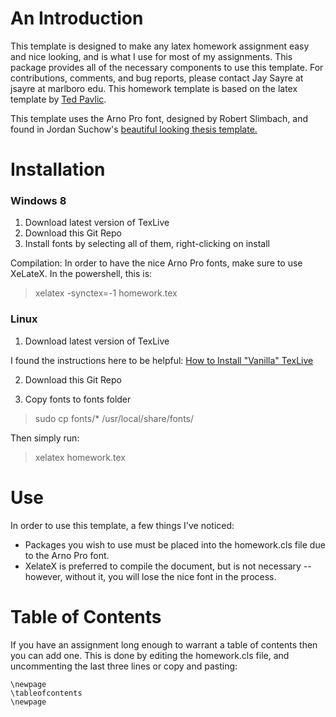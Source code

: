 An Introduction
===============

This template is designed to make any latex homework assignment easy and nice looking, and is what I use for most of my assignments.
This package provides all of the necessary components to use this template. For contributions, comments, and bug reports, please contact Jay Sayre at jsayre at marlboro edu.
This homework template is based on the latex template by [Ted Pavlic](http://www.tedpavlic.com/post_homework_tex_example.php). 

This template uses the Arno Pro font, designed by Robert Slimbach, and found in Jordan Suchow's [beautiful looking thesis template.](https://github.com/suchow/LaTeX-template-for-Harvard-dissertation) 

Installation
============

### Windows 8 ###
1. Download latest version of TexLive
2. Download this Git Repo
3. Install fonts by selecting all of them, right-clicking on install

Compilation:
In order to have the nice Arno Pro fonts, make sure to use XeLateX.
In the powershell, this is:
> xelatex -synctex=-1 homework.tex

### Linux ###
1. Download latest version of TexLive

I found the instructions here to be helpful: [How to Install "Vanilla" TexLive](http://tex.stackexchange.com/questions/1092/how-to-install-vanilla-texlive-on-debian-or-ubuntu)

2. Download this Git Repo

3. Copy fonts to fonts folder

> sudo cp fonts/* /usr/local/share/fonts/

Then simply run:

> xelatex homework.tex

Use
===

In order to use this template, a few things I've noticed:

* Packages you wish to use must be placed into the homework.cls file due to the Arno Pro font.
* XelateX is preferred to compile the document, but is not necessary -- however, without it, you will lose the nice font in the process.

Table of Contents
=================

If you have an assignment long enough to warrant a table of contents then you can add one.
This is done by editing the homework.cls file, and uncommenting the last three lines or copy and pasting:

```
\newpage
\tableofcontents 
\newpage
```
